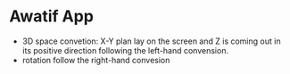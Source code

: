 # Awatif App

* 3D space convetion: X-Y plan lay on the screen and Z is coming out in its positive direction following the left-hand convension.
* rotation follow the right-hand convesion
